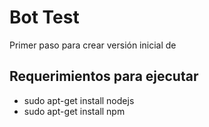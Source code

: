# Bot Test

Primer paso para crear versión inicial de

## Requerimientos para ejecutar

* sudo apt-get install nodejs
* sudo apt-get install npm
